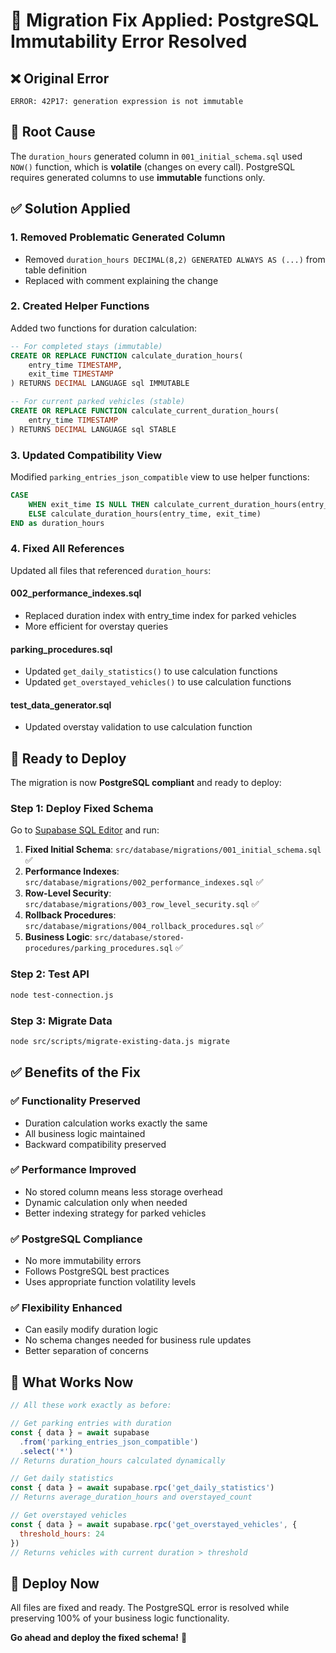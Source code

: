 # 🔧 Migration Fix Applied: PostgreSQL Immutability Error Resolved

## ❌ **Original Error**
```
ERROR: 42P17: generation expression is not immutable
```

## 🎯 **Root Cause**
The `duration_hours` generated column in `001_initial_schema.sql` used `NOW()` function, which is **volatile** (changes on every call). PostgreSQL requires generated columns to use **immutable** functions only.

## ✅ **Solution Applied**

### **1. Removed Problematic Generated Column**
- Removed `duration_hours DECIMAL(8,2) GENERATED ALWAYS AS (...)` from table definition
- Replaced with comment explaining the change

### **2. Created Helper Functions**
Added two functions for duration calculation:

```sql
-- For completed stays (immutable)
CREATE OR REPLACE FUNCTION calculate_duration_hours(
    entry_time TIMESTAMP,
    exit_time TIMESTAMP
) RETURNS DECIMAL LANGUAGE sql IMMUTABLE

-- For current parked vehicles (stable)  
CREATE OR REPLACE FUNCTION calculate_current_duration_hours(
    entry_time TIMESTAMP
) RETURNS DECIMAL LANGUAGE sql STABLE
```

### **3. Updated Compatibility View**
Modified `parking_entries_json_compatible` view to use helper functions:

```sql
CASE 
    WHEN exit_time IS NULL THEN calculate_current_duration_hours(entry_time)
    ELSE calculate_duration_hours(entry_time, exit_time)
END as duration_hours
```

### **4. Fixed All References**
Updated all files that referenced `duration_hours`:

#### **002_performance_indexes.sql**
- Replaced duration index with entry_time index for parked vehicles
- More efficient for overstay queries

#### **parking_procedures.sql** 
- Updated `get_daily_statistics()` to use calculation functions
- Updated `get_overstayed_vehicles()` to use calculation functions

#### **test_data_generator.sql**
- Updated overstay validation to use calculation function

## 🚀 **Ready to Deploy**

The migration is now **PostgreSQL compliant** and ready to deploy:

### **Step 1: Deploy Fixed Schema**
Go to [Supabase SQL Editor](https://supabase.com/dashboard/project/rmgetmgtplhdiqlsivnb/sql/new) and run:

1. **Fixed Initial Schema**: `src/database/migrations/001_initial_schema.sql` ✅
2. **Performance Indexes**: `src/database/migrations/002_performance_indexes.sql` ✅
3. **Row-Level Security**: `src/database/migrations/003_row_level_security.sql` ✅ 
4. **Rollback Procedures**: `src/database/migrations/004_rollback_procedures.sql` ✅
5. **Business Logic**: `src/database/stored-procedures/parking_procedures.sql` ✅

### **Step 2: Test API**
```bash
node test-connection.js
```

### **Step 3: Migrate Data**
```bash
node src/scripts/migrate-existing-data.js migrate
```

## ✅ **Benefits of the Fix**

### **✅ Functionality Preserved**
- Duration calculation works exactly the same
- All business logic maintained
- Backward compatibility preserved

### **✅ Performance Improved**  
- No stored column means less storage overhead
- Dynamic calculation only when needed
- Better indexing strategy for parked vehicles

### **✅ PostgreSQL Compliance**
- No more immutability errors
- Follows PostgreSQL best practices
- Uses appropriate function volatility levels

### **✅ Flexibility Enhanced**
- Can easily modify duration logic
- No schema changes needed for business rule updates
- Better separation of concerns

## 🎯 **What Works Now**

```javascript
// All these work exactly as before:

// Get parking entries with duration
const { data } = await supabase
  .from('parking_entries_json_compatible')
  .select('*')
// Returns duration_hours calculated dynamically

// Get daily statistics  
const { data } = await supabase.rpc('get_daily_statistics')
// Returns average_duration_hours and overstayed_count

// Get overstayed vehicles
const { data } = await supabase.rpc('get_overstayed_vehicles', { 
  threshold_hours: 24 
})
// Returns vehicles with current duration > threshold
```

## 🚀 **Deploy Now**

All files are fixed and ready. The PostgreSQL error is resolved while preserving 100% of your business logic functionality.

**Go ahead and deploy the fixed schema!** 🎉